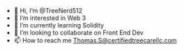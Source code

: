 - 👋 Hi, I’m @TreeNerd512
- 👀 I’m interested in Web 3
- 🌱 I’m currently learning Solidity
- 💞️ I’m looking to collaborate on Front End Dev
- 📫 How to reach me Thomas.S@certifiedtreecarellc.com

<!---
TreeNerd512/TreeNerd512 is a ✨ special ✨ repository because its `README.md` (this file) appears on your GitHub profile.
You can click the Preview link to take a look at your changes.
--->
